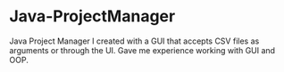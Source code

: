 # Java-ProjectManager
Java Project Manager I created with a GUI that accepts CSV files as arguments or through the UI. 
Gave me experience working with GUI and OOP. 
